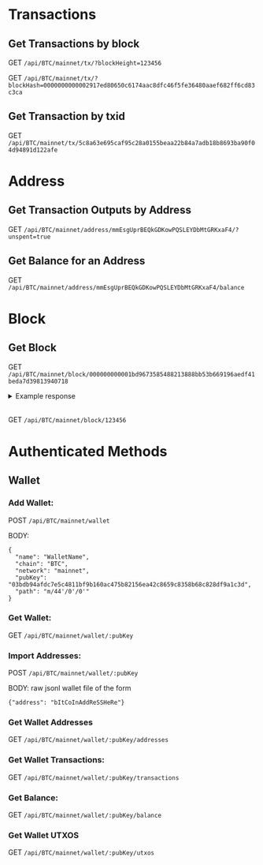 # Transactions

## Get Transactions by block

GET `/api/BTC/mainnet/tx/?blockHeight=123456`

GET `/api/BTC/mainnet/tx/?blockHash=0000000000002917ed80650c6174aac8dfc46f5fe36480aaef682ff6cd83c3ca`

## Get Transaction by txid

GET `/api/BTC/mainnet/tx/5c8a63e695caf95c28a0155beaa22b84a7adb18b8693ba90f04d94891d122afe`

# Address

## Get Transaction Outputs by Address

GET `/api/BTC/mainnet/address/mmEsgUprBEQkGDKowPQSLEYDbMtGRKxaF4/?unspent=true`

## Get Balance for an Address

GET `/api/BTC/mainnet/address/mmEsgUprBEQkGDKowPQSLEYDbMtGRKxaF4/balance`

# Block

## Get Block

GET `/api/BTC/mainnet/block/000000000001bd9673585488213888bb53b669196aedf41beda7d39813940718`

<details>
<summary>Example response</summary>
<br>
{
    "_id": "5c3612679e28322477a90cd2",
    "chain": "BTC",
    "network": "mainnet",
    "hash": "000000000001bd9673585488213888bb53b669196aedf41beda7d39813940718",
    "height": 99720,
    "version": 1,
    "size": 439,
    "merkleRoot": "5a8a0af17855da42b358b47053c72558aaef2773fdd6fc845500fea6189b93f0",
    "time": "2010-12-27T20:41:12.000Z",
    "timeNormalized": "2010-12-27T20:41:12.000Z",
    "nonce": 1837081266,
    "bits": 453281356,
    "previousBlockHash": "0000000000000133e27223dfdbd4519cd38b982760826456c7ff3bb2cc9a5e5e",
    "nextBlockHash": "000000000000a9d244f9e21224bb9188dfe8c9c4e9f8b6f9f1a9dbd8e8bf8b68",
    "reward": 5000000000,
    "transactionCount": 2,
    "confirmations": 3
}

</details>
<br>


GET `/api/BTC/mainnet/block/123456`

# Authenticated Methods
## Wallet

### Add Wallet:

POST `/api/BTC/mainnet/wallet`

BODY:
```
{
  "name": "WalletName",
  "chain": "BTC",
  "network": "mainnet",
  "pubKey": "03bdb94afdc7e5c4811bf9b160ac475b82156ea42c8659c8358b68c828df9a1c3d",
  "path": "m/44'/0'/0'"
}
```

### Get Wallet:

GET `/api/BTC/mainnet/wallet/:pubKey`

### Import Addresses:

POST `/api/BTC/mainnet/wallet/:pubKey`

BODY: raw jsonl wallet file of the form
```
{"address": "bItCoInAddReSSHeRe"}
```

### Get Wallet Addresses

GET `/api/BTC/mainnet/wallet/:pubKey/addresses`

### Get Wallet Transactions:

GET `/api/BTC/mainnet/wallet/:pubKey/transactions`

### Get Balance:

GET `/api/BTC/mainnet/wallet/:pubKey/balance`

### Get Wallet UTXOS

GET `/api/BTC/mainnet/wallet/:pubKey/utxos`
